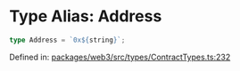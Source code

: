 # Type Alias: Address

```ts
type Address = `0x${string}`;
```

Defined in: [packages/web3/src/types/ContractTypes.ts:232](https://github.com/towns-protocol/towns/blob/0db1fd0ac7258e8db8cedfb6183e8eade8284fa1/packages/web3/src/types/ContractTypes.ts#L232)
